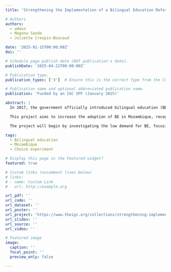 ```yaml
---
title: 'Strengthening the Implementation of a Bilingual Education Reform in Mozambique'

# Authors
authors:
  - admin
  - Magona Sande
  - Juliette Crespin-Boucaud

date: '2025-01-15T00:00:00Z'
doi: ''

# Schedule page publish date (NOT publication's date).
publishDate: '2025-04-21T00:00:00Z'

# Publication type.
publication_types: ['3']  # Ensure this is the correct type from the CSL standard

# Publication name and optional abbreviated publication name.
publication: 'Funded by an IGC SPF (January 2025)'

abstract: |
  In 2017, the government officially introduced bilingual education (BE) programs in primary education, where students gradually transition from a local language to Portuguese. Research shows that BE leads to higher literacy levels compared to Portuguese-only education, but its adoption remains weak due to disinterest from parents.

  This project aims to increase the adoption of BE in Mozambique, recognizing its critical role in supporting human capital development and fostering inclusive economic growth. By addressing the barriers to BE implementation, the findings will provide actionable insights for policymakers, enabling them to design targeted interventions that enhance parental engagement and community support for BE. Strengthening the adoption of BE also contributes to broader policy goals, such as reducing inequalities in access to quality education, preserving linguistic and cultural diversity, and preparing a more skilled workforce to meet the demands of a growing economy.

  The project will begin by investigating the low demand for BE, focusing on identifying barriers to its implementation. Working with the Ministry of Education and Human Development (MINEDH), the project will collect and analyze administrative data on school language offerings to map regional variations in BE adoption. A survey will then be conducted with parents and school directors from selected schools to assess their understanding of BE and their beliefs about its impact on job market outcomes. The survey will include discrete choice experiments to better understand preferences and perceptions about education choice. It will also explore the influence of community norms on educational decisions by examining how the choices of others might affect parents’ preferences. Finally, the team will organize a workshop with stakeholders to present survey findings and use them to create an information campaign aimed at boosting demand for BE. This intervention could lead to future evaluations, such as a randomized controlled trial (RCT).

tags:
  - Bilingual education
  - Mozambique
  - Choice experiment

# Display this page in the Featured widget?
featured: true

# Custom links (uncomment lines below)
# links:
# - name: Custom Link
#   url: http://example.org

url_pdf: ''
url_code: ''
url_dataset: ''
url_poster: ''
url_project: 'https://www.theigc.org/collections/strengthening-implementation-bilingual-education-reform-mozambique'
url_slides: ''
url_source: ''
url_video: ''

# Featured image
image:
  caption: ''
  focal_point: ''
  preview_only: false

---
```

